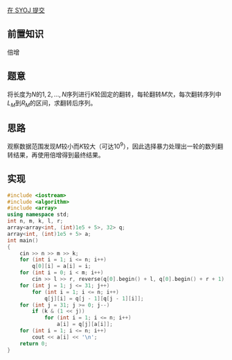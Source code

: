 [在 SYOJ 提交](http://oj.sdshiyan.cn/problem/806)

## 前置知识

倍增

## 题意

将长度为$N$的$1, 2, \ldots , N$序列进行$K$轮固定的翻转，每轮翻转$M$次，每次翻转序列中$L_M$到$R_M$的区间，求翻转后序列。

## 思路

观察数据范围发现$M$较小而$K$较大（可达$10^9$），因此选择暴力处理出一轮的数列翻转结果，再使用倍增得到最终结果。

## 实现

```cpp
#include <iostream>
#include <algorithm>
#include <array>
using namespace std;
int n, m, k, l, r;
array<array<int, (int)1e5 + 5>, 32> q;
array<int, (int)1e5 + 5> a;
int main()
{
    cin >> n >> m >> k;
    for (int i = 1; i <= n; i++)
        q[0][i] = a[i] = i;
    for (int i = 0; i < m; i++)
        cin >> l >> r, reverse(q[0].begin() + l, q[0].begin() + r + 1);
    for (int j = 1; j <= 31; j++)
        for (int i = 1; i <= n; i++)
            q[j][i] = q[j - 1][q[j - 1][i]];
    for (int j = 31; j >= 0; j--)
        if (k & (1 << j))
            for (int i = 1; i <= n; i++)
                a[i] = q[j][a[i]];
    for (int i = 1; i <= n; i++)
        cout << a[i] << '\n';
    return 0;
}
```
